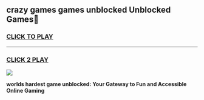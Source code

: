 
## crazy games games unblocked Unblocked Games👋
<h3>
<a href="https://premium.freeplayer.one?title=crazy_games_games_unblocked&ref=16F">CLICK TO PLAY</a></h3>
<hr>

<h3>
<a href="https://premium.freeplayer.one?title=crazy_games_games_unblocked&ref=16F">CLICK 2 PLAY</a>
  
</h3>

<a href="https://premium.freeplayer.one?title=crazy_games_games_unblocked&ref=16F/"><img src="https://clearcache.store/games.png"></a>


**worlds hardest game unblocked: Your Gateway to Fun and Accessible Online Gaming**
